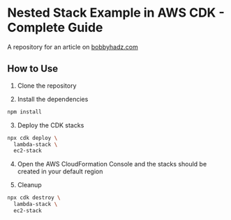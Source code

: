 # Nested Stack Example in AWS CDK - Complete Guide

A repository for an article on
[bobbyhadz.com](https://bobbyhadz.com/blog/aws-cdk-nested-stack)

## How to Use

1. Clone the repository

2. Install the dependencies

```bash
npm install
```

3. Deploy the CDK stacks

```bash
npx cdk deploy \
  lambda-stack \
  ec2-stack
```

4. Open the AWS CloudFormation Console and the stacks should be created in your
   default region

5. Cleanup

```bash
npx cdk destroy \
  lambda-stack \
  ec2-stack
```
